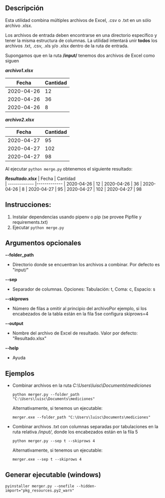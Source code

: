 ## Descripción

Esta utilidad combina múltiples archivos de Excel, .csv o .txt en un sólo archivo .xlsx.

Los archivos de entrada deben encontrarse en una directorio específico y tener la misma estructura de columnas. La utilidad intentará unir **todos** los archivos .txt, .csv, .xls y/o .xlsx dentro de la ruta de entrada.

Supongamos que en la ruta **/input/** tenemos dos archivos de Excel como siguen

**_archivo1.xlsx_**

| Fecha      | Cantidad |
| ---------- | -------- |
| 2020-04-26 | 12       |
| 2020-04-26 | 36       |
| 2020-04-26 | 8        |

**_archivo2.xlsx_**

| Fecha      | Cantidad |
| ---------- | -------- |
| 2020-04-27 | 95       |
| 2020-04-27 | 102      |
| 2020-04-27 | 98       |

Al ejecutar `python merge.py` obtenemos el siguiente resultado:

**_Resultado.xlsx_**
| Fecha | Cantidad  
| ------------- |-------------
| 2020-04-26 | 12
| 2020-04-26 | 36
| 2020-04-26 | 8
| 2020-04-27 | 95
| 2020-04-27 | 102
| 2020-04-27 | 98

## Instrucciones:

1. Instalar dependencias usando pipenv o pip (se provee Pipfile y requirements.txt)
2. Ejecutar `python merge.py`

## Argumentos opcionales

**--folder_path**

- Directorio donde se encuentran los archivos a combinar. Por defecto es "input/"

**--sep**

- Separador de columnas. Opciones: Tabulación: t, Coma: c, Espacio: s

**--skiprows**

- Número de filas a omitir al principio del archivoPor ejemplo, si los encabezados de la tabla están en la fila 5se configura skiprows=4

**--output**

- Nombre del archivo de Excel de resultado. Valor por defecto: "Resultado.xlsx"

**--help**

- Ayuda

## Ejemplos

- Combinar archivos en la ruta _C:\Users\luisc\Documents\mediciones_

  `python merger.py --folder_path "C:\Users\luisc\Documents\mediciones"`

  Alternativamente, si tenemos un ejecutable:

  `merger.exe --folder_path "C:\Users\luisc\Documents\mediciones"`

- Combinar archivos .txt con columnas separadas por tabulaciones en la ruta relativa _/input/_, donde los encabezados están en la fila 5

  `python merger.py --sep t --skiprows 4`

  Alternativamente, si tenemos un ejecutable:

  `merger.exe --sep t --skiprows 4`

## Generar ejecutable (windows)

`pyinstaller merger.py --onefile --hidden-import="pkg_resources.py2_warn"`
